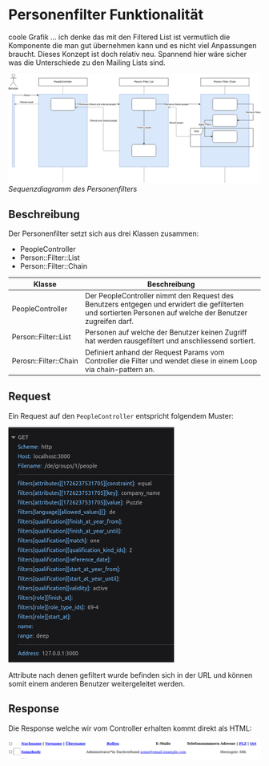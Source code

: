 # Personenfilter Funktionalität

coole Grafik ... ich denke das mit den Filtered List ist vermutlich die Komponente die man gut übernehmen kann und es nicht viel Anpassungen braucht. Dieses Konzept ist doch relativ neu. 
Spannend hier wäre sicher was die Unterschiede zu den Mailing Lists sind.

![personfilter functionality](../_diagrams/person_filter.png)
*Sequenzdiagramm des Personenfilters*

## Beschreibung

Der Personenfilter setzt sich aus drei Klassen zusammen:

- PeopleController
- Person::Filter::List
- Person::Filter::Chain

 Klasse                | Beschreibung                                                                                                                                               |
-----------------------|------------------------------------------------------------------------------------------------------------------------------------------------------------|
 PeopleController      | Der PeopleController nimmt den Request des Benutzers entgegen und erwidert die gefilterten und sortierten Personen auf welche der Benutzer zugreifen darf. |
 Person::Filter::List  | Personen auf welche der Benutzer keinen Zugriff hat werden rausgefiltert und anschliessend sortiert.                                                       |
 Perosn::Filter::Chain | Definiert anhand der Request Params vom Controller die Filter und wendet diese in einem Loop via chain-pattern an.                                         |

## Request
Ein Request auf den `PeopleController` entspricht folgendem Muster:

![personfilter request example](../_diagrams/example_filter_request.png)

Attribute nach denen gefiltert wurde befinden sich in der URL und können somit einem anderen Benutzer weitergeleitet werden.

## Response
Die Response welche wir vom Controller erhalten kommt direkt als HTML:

![personfilter request example](../_diagrams/person_filter_result.png)
